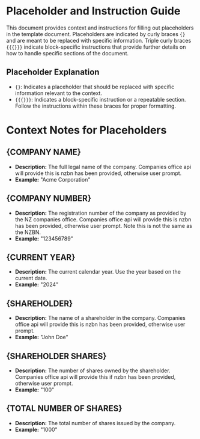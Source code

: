 # Placeholder and Instruction Guide

This document provides context and instructions for filling out placeholders in the template document. Placeholders are indicated by curly braces `{}` and are meant to be replaced with specific information. Triple curly braces `{{{}}}` indicate block-specific instructions that provide further details on how to handle specific sections of the document.

## Placeholder Explanation

- `{}`: Indicates a placeholder that should be replaced with specific information relevant to the context.
- `{{{}}}`: Indicates a block-specific instruction or a repeatable section. Follow the instructions within these braces for proper formatting.

# Context Notes for Placeholders

## {COMPANY NAME}
- **Description:** The full legal name of the company. Companies office api will provide this is nzbn has been provided, otherwise user prompt.
- **Example:** "Acme Corporation"

## {COMPANY NUMBER}
- **Description:** The registration number of the company as provided by the NZ companies office. Companies office api will provide this is nzbn has been provided, otherwise user prompt. Note this is not the same as the NZBN.
- **Example:** "123456789"

## {CURRENT YEAR}
- **Description:** The current calendar year. Use the year based on the current date.
- **Example:** "2024"

## {SHAREHOLDER}
- **Description:** The name of a shareholder in the company. Companies office api will provide this is nzbn has been provided, otherwise user prompt.
- **Example:** "John Doe"

## {SHAREHOLDER SHARES}
- **Description:** The number of shares owned by the shareholder. Companies office api will provide this if nzbn has been provided, otherwise user prompt.
- **Example:** "100"

## {TOTAL NUMBER OF SHARES}
- **Description:** The total number of shares issued by the company.
- **Example:** "1000"

